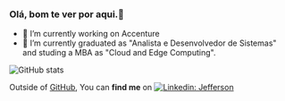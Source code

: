 ### Olá, bom te ver por aqui.👋
- 🔭 I’m currently working on Accenture
- 🌱 I’m currently graduated as "Analista e Desenvolvedor de Sistemas" and studing a MBA as "Cloud and Edge Computing".

![GitHub stats](https://github-readme-stats.vercel.app/api?username=Jeffrs123&show_icons=false)

Outside of [GitHub](https://github.com/Jeffrs123/), You can **find me** on 
[![Linkedin: Jefferson](https://img.shields.io/badge/-Jeffrs123-blue?style=flat-square&logo=Linkedin&logoColor=white&link=https://www.linkedin.com/in/jeffersonrodriguesdasilva/)](https://www.linkedin.com/in/jeffersonrodriguesdasilva/)
